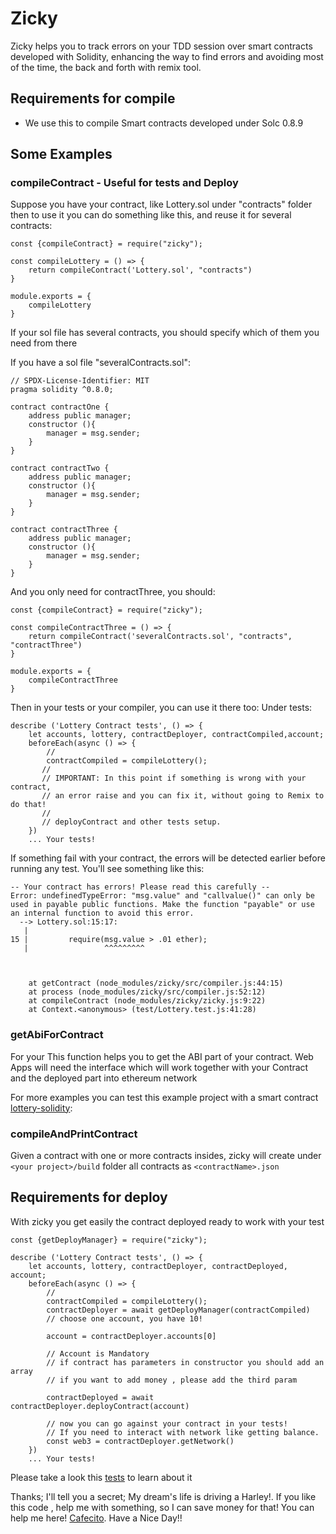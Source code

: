 # Zicky
Zicky helps you to track errors on your TDD session over smart contracts developed with Solidity, 
enhancing the way to find errors and avoiding most of the time, the back and forth with remix tool.

## Requirements for compile
* We use this to compile Smart contracts developed under Solc 0.8.9

## Some Examples

### compileContract - Useful for tests and Deploy
Suppose you have your contract, like Lottery.sol under "contracts" folder
then to use it you can do something like this, and reuse it for several contracts:

````
const {compileContract} = require("zicky");

const compileLottery = () => {
    return compileContract('Lottery.sol', "contracts")
}

module.exports = {
    compileLottery
}
````
If your sol file has several contracts, you should specify which of them you need from there

If you have a sol file "severalContracts.sol":
````
// SPDX-License-Identifier: MIT
pragma solidity ^0.8.0;

contract contractOne {
    address public manager;
    constructor (){
        manager = msg.sender;
    }
}

contract contractTwo {
    address public manager;
    constructor (){
        manager = msg.sender;
    }
}

contract contractThree {
    address public manager;
    constructor (){
        manager = msg.sender;
    }
}

````

And you only need for contractThree, you should:
````
const {compileContract} = require("zicky");

const compileContractThree = () => {
    return compileContract('severalContracts.sol', "contracts", "contractThree")
}

module.exports = {
    compileContractThree
}
````



Then in your tests or your compiler, you can use it there too:
Under tests:

````
describe ('Lottery Contract tests', () => {
    let accounts, lottery, contractDeployer, contractCompiled,account;
    beforeEach(async () => {
        // 
        contractCompiled = compileLottery();
       //
       // IMPORTANT: In this point if something is wrong with your contract, 
       // an error raise and you can fix it, without going to Remix to do that! 
       //
       // deployContract and other tests setup.
    })
    ... Your tests! 

````
If something fail with your contract, the errors  will be detected earlier before running any test. 
You'll see something like this:
`````
-- Your contract has errors! Please read this carefully --
Error: undefinedTypeError: "msg.value" and "callvalue()" can only be used in payable public functions. Make the function "payable" or use an internal function to avoid this error.
  --> Lottery.sol:15:17:
   |
15 |         require(msg.value > .01 ether);
   |                 ^^^^^^^^^



    at getContract (node_modules/zicky/src/compiler.js:44:15)
    at process (node_modules/zicky/src/compiler.js:52:12)
    at compileContract (node_modules/zicky/zicky.js:9:22)
    at Context.<anonymous> (test/Lottery.test.js:41:28)
`````

### getAbiForContract 

For your This function helps you to get the ABI part of your contract. Web Apps will need the interface which will work together with your Contract  and the deployed part into ethereum network

For more examples you can test this example project with a smart contract [lottery-solidity](https://github.com/davidgk/lottery-solidity):

### compileAndPrintContract

Given a contract with one or more contracts insides, zicky will create under `<your project>/build` folder all contracts as
`<contractName>.json`

## Requirements for deploy

With zicky you get easily the contract deployed ready to work with your test

````
const {getDeployManager} = require("zicky");

describe ('Lottery Contract tests', () => {
    let accounts, lottery, contractDeployer, contractDeployed,  account;
    beforeEach(async () => {
        // 
        contractCompiled = compileLottery();
        contractDeployer = await getDeployManager(contractCompiled)
        // choose one account, you have 10!
        
        account = contractDeployer.accounts[0]
        
        // Account is Mandatory
        // if contract has parameters in constructor you should add an array
        // if you want to add money , please add the third param
        
        contractDeployed = await contractDeployer.deployContract(account)
        
        // now you can go against your contract in your tests!
        // If you need to interact with network like getting balance.
        const web3 = contractDeployer.getNetwork()
    })
    ... Your tests! 

````
Please take a look this [tests](https://github.com/davidgk/zicky/blob/main/test/deployManager.test.js) to learn about it 

Thanks; I'll tell you a secret; My dream's life is driving a Harley!. If you like this code , help me with something, so I can save money for that!
You can help me here! [Cafecito](https://cafecito.app/zicky).
Have a Nice Day!!
